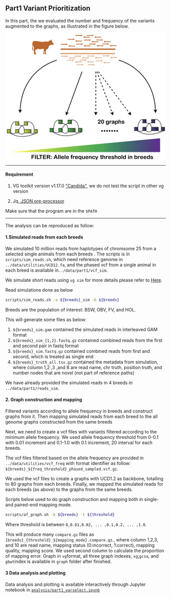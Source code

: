 

## Part1 Variant Prioritization

In this part, the we evaluated the number and frequency of the variants augmented to the graphs, as illustrated in the figure below.

![Illustration for part1](fig/part1_design.png)

---

#### Requirement

1. VG toolkit version v1.17.0 ["Candida"](https://github.com/vgteam/vg), we do not test the script in other vg version

2. Jq,[ JSON pre-processor](https://stedolan.github.io/jq/)

Make sure that the program are in the `$PATH`	

---

The analysis can be reproduced as follow:

#### 1.Simulated reads from each breeds

We simulated 10 million reads from haplotypes of chromsome 25 from a selected single animals from each breeds . The scripts is in `scripts/sim_reads.sh`, which need reference genome in `../data/utilities/UCD12.fa`, and the phased vcf from a single animal in each breed is available in`../data/part1/vcf_sim`. 

We simulate short reads using `vg sim` for more details please refer to [Here](https://github.com/vgteam/vg/wiki/Simulating-reads-with-vg-sim). 

Read simulations done as below

```bash
scripts/sim_reads.sh -a ${breeds}_sim -b ${breeds}
```

Breeds are the population of interest: BSW, OBV, FV, and HOL. 

This will generate some files as below:

1. `${breeds}_sim.gam` contained the simulated reads in interleaved GAM format
2. `${breeds}_sim_{1,2}.fastq.gz` contained combined reads from the first and second pair in fastq format
3. `${breeds}_sim.fastq.gz` contained combined reads from first and second, which is treated as single end
4. `${breeds}_truth_all.tsv.gz` contained the metadata from simulation, where column 1,2 ,3 ,and 8 are read name, chr truth, position truth, and number nodes that are novel (not part of reference paths) 

We have already provided the simulated reads in 4 breeds in `../data/part1/reads_sim`. 

#### 2. Graph construction and mapping

Filtered variants according to allele frequency in breeds and construct graphs from it. Then mapping simulated reads from each breed to the all genome graphs constructed from the same breeds

Next, we need to create a vcf files with variants filtered according to the minimum allele frequency. We used allele frequency threshold from 0-0.1 with 0.01 increment and 0.1-1.0 with 0.1 increment,  20 interval for each breeds. 

The vcf files filtered based on the allele frequency are provided in `../data/utilities/vcf_freq` with format identifier as follow: `${breeds}_${freq_threshold}_phased_sampled.vcf.gz`. 

We used the vcf files to create a graphs with UCD1.2 as backbone, totalling to 80 graphs from each breeds. Finally, we mapped the simulated reads for each breeds (as above) to the graphs from the same breeds. 

Scripts below used to do graph construction and mapping both in single- and paired-end mapping mode. 

```bash
scripts/af_graph.sh -b ${breeds} -t ${threshold}
```

Where threshold is between `0,0.01,0.02, ... ,0.1,0.2, ... ,1.0`. 

This will produce many `compare.gz` files as  `{breeds}_{threshold}_${mapping_mode}.compare.gz`., where column 1,2,3,  and 10 are read name, mapping status (0:incorrect, 1:correct), mapping quality, mapping score. We used second column to calculate the proportion of mapping error. Graph in `vg`format, all three graph indexes, `xg`,`gcsa`, and `gbwt`index is available in `graph` folder after finished. 

#### 3 Data analysis and plotting 

Data analysis and plotting is available interactively through Jupyter notebook in [`analysis/part1_varselect.ipynb`](analysis/part1_varselect.ipynb)	












